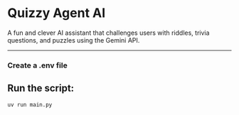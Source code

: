 # Quizzy Agent AI

A fun and clever AI assistant that challenges users with riddles, trivia questions, and puzzles using the Gemini API.

---



### Create a .env file

## Run the script:

```bash
uv run main.py
